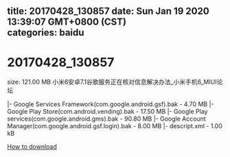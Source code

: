 
title: 20170428_130857
date: Sun Jan 19 2020 13:39:07 GMT+0800 (CST)    
categories: baidu
---

# 20170428_130857
size: 121.00 MB
 小米6安卓7.1谷歌服务正在核对信息解决办法_小米手机6_MIUI论坛
 
|- Google Services Framework(com.google.android.gsf).bak - 4.70 MB
|- Google Play Store(com.android.vending).bak - 17.50 MB
|- Google Play services(com.google.android.gms).bak - 90.80 MB
|- Google Account Manager(com.google.android.gsf.login).bak - 8.00 MB
|- descript.xml - 1.00 kB

[How to download](https://bpcam.bemobtrk.com/go/2ceec3aa-1ca2-46d6-b9ff-aaa5c184517c?jno=3964)